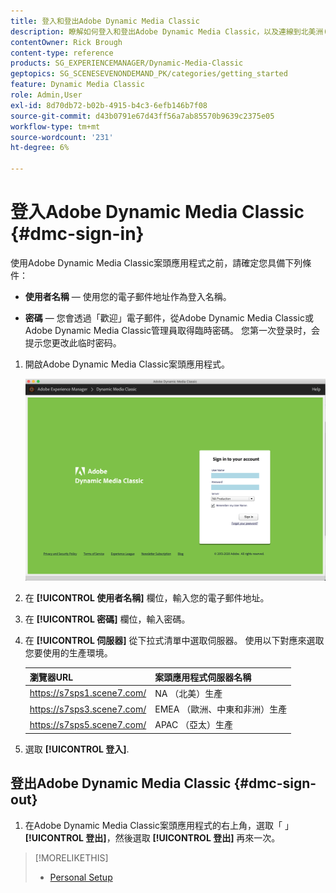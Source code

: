 ```yaml
---
title: 登入和登出Adobe Dynamic Media Classic
description: 瞭解如何登入和登出Adobe Dynamic Media Classic，以及連線到北美洲(NA)或歐洲、中東、非洲(EMEA)或亞太(APAC)的生產環境伺服器。
contentOwner: Rick Brough
content-type: reference
products: SG_EXPERIENCEMANAGER/Dynamic-Media-Classic
geptopics: SG_SCENESEVENONDEMAND_PK/categories/getting_started
feature: Dynamic Media Classic
role: Admin,User
exl-id: 8d70db72-b02b-4915-b4c3-6efb146b7f08
source-git-commit: d43b0791e67d43ff56a7ab85570b9639c2375e05
workflow-type: tm+mt
source-wordcount: '231'
ht-degree: 6%

---
```


<!-- UPDATE THIS TOPIC AFTER DECEMBER 31, 2020!!!!! -->

# 登入Adobe Dynamic Media Classic {#dmc-sign-in}

使用Adobe Dynamic Media Classic案頭應用程式之前，請確定您具備下列條件：

* **使用者名稱**  — 使用您的電子郵件地址作為登入名稱。

* **密碼**  — 您會透過「歡迎」電子郵件，從Adobe Dynamic Media Classic或Adobe Dynamic Media Classic管理員取得臨時密碼。 您第一次登录时，会提示您更改此临时密码。

1. 開啟Adobe Dynamic Media Classic案頭應用程式。

   ![Adobe Dynamic Media Classic登入](/help/assets/dmclassic-login1.png)

1. 在 **[!UICONTROL 使用者名稱]** 欄位，輸入您的電子郵件地址。
1. 在 **[!UICONTROL 密碼]** 欄位，輸入密碼。
1. 在 **[!UICONTROL 伺服器]** 從下拉式清單中選取伺服器。
使用以下對應來選取您要使用的生產環境。

   | 瀏覽器URL | 案頭應用程式伺服器名稱 |
   | --- | --- |
   | https://s7sps1.scene7.com/ | NA （北美）生產 |
   | https://s7sps3.scene7.com/ | EMEA （歐洲、中東和非洲）生產 |
   | https://s7sps5.scene7.com/ | APAC （亞太）生產 |

1. 選取 **[!UICONTROL 登入]**.

## 登出Adobe Dynamic Media Classic {#dmc-sign-out}

1. 在Adobe Dynamic Media Classic案頭應用程式的右上角，選取「 」 **[!UICONTROL 登出]**，然後選取 **[!UICONTROL 登出]** 再來一次。

>[!MORELIKETHIS]
>
>* [Personal Setup](personal-setup.md#personal_setup)


